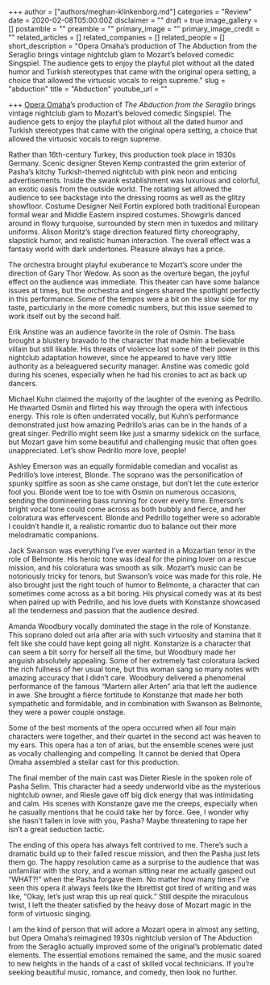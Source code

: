 +++
author = ["authors/meghan-klinkenborg.md"]
categories = "Review"
date = 2020-02-08T05:00:00Z
disclaimer = ""
draft = true
image_gallery = []
postamble = ""
preamble = ""
primary_image = ""
primary_image_credit = ""
related_articles = []
related_companies = []
related_people = []
short_description = "Opera Omaha’s production of The Abduction from the Seraglio brings vintage nightclub glam to Mozart’s beloved comedic Singspiel. The audience gets to enjoy the playful plot without all the dated humor and Turkish stereotypes that came with the original opera setting, a choice that allowed the virtuosic vocals to reign supreme."
slug = "abduction"
title = "Abduction"
youtube_url = ""

+++
[Opera Omaha](/scene/companies/opera-omaha/)’s production of _The Abduction from the Seraglio_ brings vintage nightclub glam to Mozart’s beloved comedic Singspiel. The audience gets to enjoy the playful plot without all the dated humor and Turkish stereotypes that came with the original opera setting, a choice that allowed the virtuosic vocals to reign supreme.

Rather than 16th-century Turkey, this production took place in 1930s Germany. Scenic designer Steven Kemp contrasted the grim exterior of Pasha’s kitchy Turkish-themed nightclub with pink neon and enticing advertisements. Inside the swank establishment was luxurious and colorful, an exotic oasis from the outside world. The rotating set allowed the audience to see backstage into the dressing rooms as well as the glitzy showfloor. Costume Designer Neil Fortin explored both traditional European formal wear and Middle Eastern inspired costumes. Showgirls danced around in flowy turquoise, surrounded by stern men in tuxedos and military uniforms. Alison Moritz’s stage direction featured flirty choreography, slapstick humor, and realistic human interaction. The overall effect was a fantasy world with dark undertones. Pleasure always has a price.

The orchestra brought playful exuberance to Mozart’s score under the direction of Gary Thor Wedow. As soon as the overture began, the joyful effect on the audience was immediate. This theater can have some balance issues at times, but the orchestra and singers shared the spotlight perfectly in this performance. Some of the tempos were a bit on the slow side for my taste, particularly in the more comedic numbers, but this issue seemed to work itself out by the second half. 

Erik Anstine was an audience favorite in the role of Osmin. The bass brought a blustery bravado to the character that made him a believable villain but still likable. His threats of violence lost some of their power in this nightclub adaptation however, since he appeared to have very little authority as a beleaguered security manager. Anstine was comedic gold during his scenes, especially when he had his cronies to act as back up dancers.

Michael Kuhn claimed the majority of the laughter of the evening as Pedrillo. He thwarted Osmin and flirted his way through the opera with infectious energy. This role is often underrated vocally, but Kuhn’s performance demonstrated just how amazing Pedrillo’s arias can be in the hands of a great singer. Pedrillo might seem like just a smarmy sidekick on the surface, but Mozart gave him some beautiful and challenging music that often goes unappreciated. Let’s show Pedrillo more love, people!

Ashley Emerson was an equally formidable comedian and vocalist as Pedrillo’s love interest, Blonde. The soprano was the personification of spunky spitfire as soon as she came onstage, but don’t let the cute exterior fool you. Blonde went toe to toe with Osmin on numerous occasions, sending the domineering bass running for cover every time. Emerson’s bright vocal tone could come across as both bubbly and fierce, and her coloratura was effervescent. Blonde and Pedrillo together were so adorable I couldn’t handle it, a realistic romantic duo to balance out their more melodramatic companions.

Jack Swanson was everything I’ve ever wanted in a Mozartian tenor in the role of Belmonte. His heroic tone was ideal for the pining lover on a rescue mission, and his coloratura was smooth as silk. Mozart’s music can be notoriously tricky for tenors, but Swanson’s voice was made for this role. He also brought just the right touch of humor to Belmonte, a character that can sometimes come across as a bit boring. His physical comedy was at its best when paired up with Pedrillo, and his love duets with Konstanze showcased all the tenderness and passion that the audience desired.

 

Amanda Woodbury vocally dominated the stage in the role of Konstanze. This soprano doled out aria after aria with such virtuosity and stamina that it felt like she could have kept going all night. Konstanze is a character that can seem a bit sorry for herself all the time, but Woodbury made her anguish absolutely appealing. Some of her extremely fast coloratura lacked the rich fullness of her usual tone, but this woman sang so many notes with amazing accuracy that I didn’t care. Woodbury delivered a phenomenal performance of the famous “Martern aller Arten” aria that left the audience in awe. She brought a fierce fortitude to Konstanze that made her both sympathetic and formidable, and in combination with Swanson as Belmonte, they were a power couple onstage.

Some of the best moments of the opera occurred when all four main characters were together, and their quartet in the second act was heaven to my ears. This opera has a ton of arias, but the ensemble scenes were just as vocally challenging and compelling. It cannot be denied that Opera Omaha assembled a stellar cast for this production.

The final member of the main cast was Dieter Riesle in the spoken role of Pasha Selim. This character had a seedy underworld vibe as the mysterious nightclub owner, and Riesle gave off big dick energy that was intimidating and calm. His scenes with Konstanze gave me the creeps, especially when he casually mentions that he could take her by force. Gee, I wonder why she hasn’t fallen in love with you, Pasha? Maybe threatening to rape her isn’t a great seduction tactic. 

The ending of this opera has always felt contrived to me. There’s such a dramatic build up to their failed rescue mission, and then the Pasha just lets them go. The happy resolution came as a surprise to the audience that was unfamiliar with the story, and a woman sitting near me actually gasped out “WHAT?!” when the Pasha forgave them. No matter how many times I’ve seen this opera it always feels like the librettist got tired of writing and was like, “Okay, let’s just wrap this up real quick.” Still despite the miraculous twist, I left the theater satisfied by the heavy dose of Mozart magic in the form of virtuosic singing.

I am the kind of person that will adore a Mozart opera in almost any setting, but Opera Omaha’s reimagined 1930s nightclub version of The Abduction from the Seraglio actually improved some of the original’s problematic dated elements. The essential emotions remained the same, and the music soared to new heights in the hands of a cast of skilled vocal technicians. If you’re seeking beautiful music, romance, and comedy, then look no further.